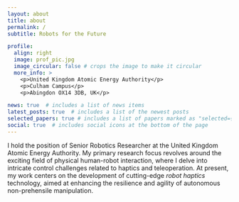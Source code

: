 ```yaml
---
layout: about
title: about
permalink: /
subtitle: Robots for the Future

profile:
  align: right
  image: prof_pic.jpg
  image_circular: false # crops the image to make it circular
  more_info: >
    <p>United Kingdom Atomic Energy Authority</p>
    <p>Culham Campus</p>
    <p>Abingdon OX14 3DB, UK</p>

news: true  # includes a list of news items
latest_posts: true  # includes a list of the newest posts
selected_papers: true # includes a list of papers marked as "selected={true}"
social: true  # includes social icons at the bottom of the page
---
```


I hold the position of Senior Robotics Researcher at the United Kingdom Atomic Energy Authority. My primary research focus revolves around the exciting field of physical human-robot interaction, where I delve into intricate control challenges related to haptics and teleoperation. At present, my work centers on the development of cutting-edge *robot haptics* technology, aimed at enhancing the resilience and agility of autonomous non-prehensile manipulation.